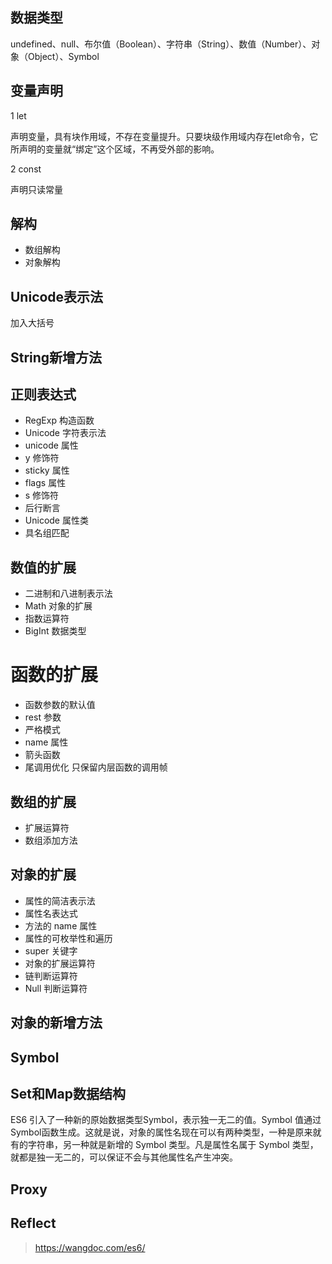 ## 数据类型

undefined、null、布尔值（Boolean）、字符串（String）、数值（Number）、对象（Object）、Symbol

## 变量声明

1 let

声明变量，具有块作用域，不存在变量提升。只要块级作用域内存在let命令，它所声明的变量就“绑定”这个区域，不再受外部的影响。

2 const

声明只读常量

## 解构

- 数组解构
- 对象解构

## Unicode表示法

加入大括号

## String新增方法

## 正则表达式

- RegExp 构造函数
- Unicode 字符表示法
- unicode 属性
- y 修饰符
- sticky 属性
- flags 属性
- s 修饰符
- 后行断言
- Unicode 属性类
- 具名组匹配

## 数值的扩展

- 二进制和八进制表示法
- Math 对象的扩展
- 指数运算符
- BigInt 数据类型

# 函数的扩展

- 函数参数的默认值
- rest 参数
- 严格模式
- name 属性
- 箭头函数
- 尾调用优化 只保留内层函数的调用帧

## 数组的扩展

- 扩展运算符
- 数组添加方法

## 对象的扩展

- 属性的简洁表示法
- 属性名表达式
- 方法的 name 属性
- 属性的可枚举性和遍历
- super 关键字
- 对象的扩展运算符
- 链判断运算符
- Null 判断运算符

## 对象的新增方法

## Symbol

## Set和Map数据结构

ES6 引入了一种新的原始数据类型Symbol，表示独一无二的值。Symbol 值通过Symbol函数生成。这就是说，对象的属性名现在可以有两种类型，一种是原来就有的字符串，另一种就是新增的 Symbol 类型。凡是属性名属于 Symbol 类型，就都是独一无二的，可以保证不会与其他属性名产生冲突。

## Proxy

## Reflect

> <https://wangdoc.com/es6/>
